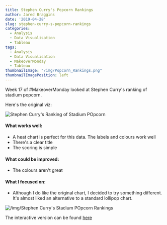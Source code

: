 ```yaml
---
title: Stephen Curry's Popcorn Rankings
author: Jared Braggins
date: '2019-04-28'
slug: stephen-curry-s-popcorn-rankings
categories:
  - Analysis
  - Data Visualisation
  - Tableau
tags:
  - Analysis
  - Data Visualisation
  - MakeoverMonday
  - Tableau
thumbnailImage: "/img/Popcorn_Rankings.png"
thumbnailImagePosition: left
---
```


Week 17 of #MakeoverMonday looked at Stephen Curry's ranking of stadium popcorn.

Here's the original viz:

<img src="/img/Stephen_Curry_Popcorn.png" title="Stephen Curry's Ranking of Stadium POpcorn"/>

#### What works well:
- A heat chart is perfect for this data. The labels and colours work well
- There's a clear title
- The scoring is simple

#### What could be improved:
- The colours aren't great

#### What I focused on:
- Although I do like the original chart, I decided to try something different. It's almost liked an alternative to a standard lollipop chart. 

<img src="/img/Popcorn_Rankings.png" title="/img/Stephen Curry's Stadium POpcorn Rankings"/>

The interactive version can be found [here](https://public.tableau.com/profile/jared.braggins2936#!/vizhome/StephenCurrysPopcornRankings_15559706073800/Popcorn_Rankings)